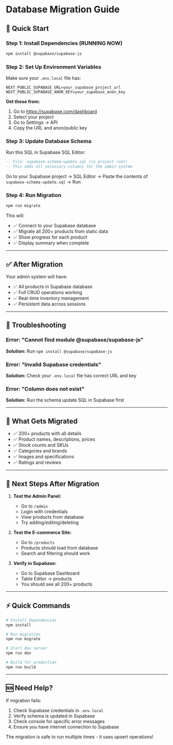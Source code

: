 # Database Migration Guide

## 🚀 Quick Start

### Step 1: Install Dependencies (RUNNING NOW)
```bash
npm install @supabase/supabase-js
```

### Step 2: Set Up Environment Variables

Make sure your `.env.local` file has:
```env
NEXT_PUBLIC_SUPABASE_URL=your_supabase_project_url
NEXT_PUBLIC_SUPABASE_ANON_KEY=your_supabase_anon_key
```

**Get these from:**
1. Go to https://supabase.com/dashboard
2. Select your project
3. Go to Settings → API
4. Copy the URL and anon/public key

### Step 3: Update Database Schema

Run this SQL in Supabase SQL Editor:

```sql
-- File: supabase-schema-update.sql (in project root)
-- This adds all necessary columns for the admin system
```

Go to your Supabase project → SQL Editor → Paste the contents of `supabase-schema-update.sql` → Run

### Step 4: Run Migration

```bash
npm run migrate
```

This will:
- ✅ Connect to your Supabase database
- ✅ Migrate all 200+ products from static data
- ✅ Show progress for each product
- ✅ Display summary when complete

---

## ✅ After Migration

Your admin system will have:
- ✅ All products in Supabase database
- ✅ Full CRUD operations working
- ✅ Real-time inventory management
- ✅ Persistent data across sessions

---

## 🔧 Troubleshooting

### Error: "Cannot find module @supabase/supabase-js"
**Solution:** Run `npm install @supabase/supabase-js`

### Error: "Invalid Supabase credentials"
**Solution:** Check your `.env.local` file has correct URL and key

### Error: "Column does not exist"
**Solution:** Run the schema update SQL in Supabase first

---

## 📝 What Gets Migrated

- ✅ 200+ products with all details
- ✅ Product names, descriptions, prices
- ✅ Stock counts and SKUs
- ✅ Categories and brands
- ✅ Images and specifications
- ✅ Ratings and reviews

---

## 🎯 Next Steps After Migration

1. **Test the Admin Panel:**
   - Go to `/admin`
   - Login with credentials
   - View products from database
   - Try adding/editing/deleting

2. **Test the E-commerce Site:**
   - Go to `/products`
   - Products should load from database
   - Search and filtering should work

3. **Verify in Supabase:**
   - Go to Supabase Dashboard
   - Table Editor → products
   - You should see all 200+ products

---

## ⚡ Quick Commands

```bash
# Install dependencies
npm install

# Run migration
npm run migrate

# Start dev server
npm run dev

# Build for production
npm run build
```

---

## 🆘 Need Help?

If migration fails:
1. Check Supabase credentials in `.env.local`
2. Verify schema is updated in Supabase
3. Check console for specific error messages
4. Ensure you have internet connection to Supabase

The migration is safe to run multiple times - it uses upsert operations!
